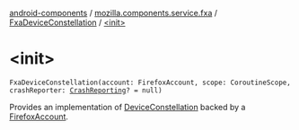 [android-components](../../index.md) / [mozilla.components.service.fxa](../index.md) / [FxaDeviceConstellation](index.md) / [&lt;init&gt;](./-init-.md)

# &lt;init&gt;

`FxaDeviceConstellation(account: FirefoxAccount, scope: CoroutineScope, crashReporter: `[`CrashReporting`](../../mozilla.components.support.base.crash/-crash-reporting/index.md)`? = null)`

Provides an implementation of [DeviceConstellation](../../mozilla.components.concept.sync/-device-constellation/index.md) backed by a [FirefoxAccount](#).

